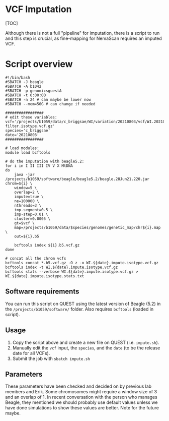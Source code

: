 # VCF Imputation

[TOC]

Although there is not a full "pipeline" for imputation, there is a script to run and this step is crucial, as fine-mapping for NemaScan requires an imputed VCF.

# Script overview

```
#!/bin/bash
#SBATCH -J beagle      
#SBATCH -A b1042               
#SBATCH -p genomicsguestA              
#SBATCH -t 6:00:00            
#SBATCH -n 24 # can maybe be lower now
#SBATCH --mem=50G # can change if needed

#################
# edit these variables:
vcf='/projects/b1059/data/c_briggsae/WI/variation/20210803/vcf/WI.20210803.hard-filter.isotype.vcf.gz'
species='c_briggsae'
date='20210803'
#################

# load modules:
module load bcftools

# do the imputation with beagle5.2:
for i in I II III IV V X MtDNA
do
    java -jar /projects/b1059/software/beagle/beagle5.2/beagle.28Jun21.220.jar chrom=${i} \
    window=5 \
    overlap=2 \
    impute=true \
    ne=100000 \
    nthreads=3 \
    imp-segment=0.5 \
    imp-step=0.01 \
    cluster=0.0005 \
    gt=$vcf \
    map=/projects/b1059/data/$species/genomes/genetic_map/chr${i}.map \
    out=${i}.b5
    
    bcftools index ${i}.b5.vcf.gz
done

# concat all the chrom vcfs
bcftools concat *.b5.vcf.gz -O z -o WI.${date}.impute.isotype.vcf.gz
bcftools index -t WI.${date}.impute.isotype.vcf.gz
bcftools stats --verbose WI.${date}.impute.isotype.vcf.gz > WI.${date}.impute.isotype.stats.txt
```

## Software requirements

You can run this script on QUEST using the latest version of Beagle (5.2) in the `/projects/b1059/software/` folder. Also requires `bcftools` (loaded in script).

## Usage

1. Copy the script above and create a new file on QUEST (i.e. `impute.sh`). 
2. Manually edit the `vcf` input, the `species`, and the `date` (to be the release date for all VCFs). 
3. Submit the job with `sbatch impute.sh`

## Parameters

These parameters have been checked and decided on by previous lab members and Erik. Some chromosomes might require a window size of 3 and an overlap of 1. In recent conversation with the person who manages Beagle, they mentioned we should probably use default values unless we have done simulations to show these values are better. Note for the future maybe.
